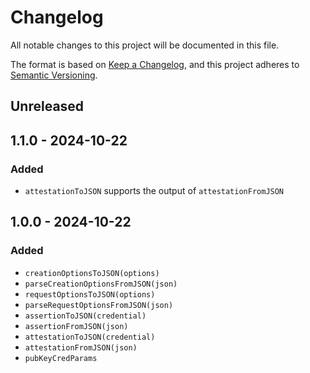 # Changelog

All notable changes to this project will be documented in this file.

The format is based on [Keep a Changelog](https://keepachangelog.com/en/1.1.0/),
and this project adheres to
[Semantic Versioning](https://semver.org/spec/v2.0.0.html).

## Unreleased

## 1.1.0 - 2024-10-22

### Added

- `attestationToJSON` supports the output of `attestationFromJSON`

## 1.0.0 - 2024-10-22

### Added

- `creationOptionsToJSON(options)`
- `parseCreationOptionsFromJSON(json)`
- `requestOptionsToJSON(options)`
- `parseRequestOptionsFromJSON(json)`
- `assertionToJSON(credential)`
- `assertionFromJSON(json)`
- `attestationToJSON(credential)`
- `attestationFromJSON(json)`
- `pubKeyCredParams`
